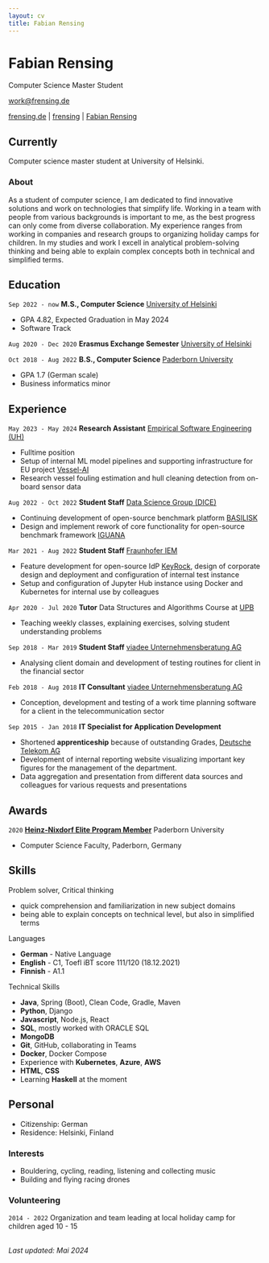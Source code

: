 ```yaml
---
layout: cv
title: Fabian Rensing
---
```

# Fabian Rensing
Computer Science Master Student

<a href="mailto:work@frensing.de">work@frensing.de</a>

<div id="webaddress">
    <a href="https://frensing.de"><i class="fas fa-home"></i> frensing.de</a>
    | <a href="https://github.com/frensing"><i class="fab fa-github"></i> frensing</a>
    | <a href="https://www.linkedin.com/in/fabian-rensing-75aa941b8"><i class="fab fa-linkedin"></i> Fabian Rensing</a>
</div>


## Currently

Computer science master student at University of Helsinki.

### About

As a student of computer science, I am dedicated to find innovative solutions and work on technologies that simplify life. Working in a team with people from various backgrounds is important to me, as the best progress can only come from diverse collaboration. My experience ranges from working in companies and research groups to organizing holiday camps for children. 
In my studies and work I excell in analytical problem-solving thinking and being able to explain complex concepts both in technical and simplified terms.
<!-- 
I want to use my analytical and technical skills to shape a sustainable future by developing software and solving various problems. -->


## Education

`Sep 2022 - now`
**M.S., Computer Science** [University of Helsinki](https://www.helsinki.fi/en/faculty-science/faculty/computer-science)
- GPA 4.82, Expected Graduation in May 2024
- Software Track

`Aug 2020 - Dec 2020`
**Erasmus Exchange Semester** [University of Helsinki](https://www.helsinki.fi/en/faculty-science/faculty/computer-science)

`Oct 2018 - Aug 2022`
**B.S., Computer Science** [Paderborn University](https://www.uni-paderborn.de/en/)
- GPA 1.7 (German scale)
- Business informatics minor 


## Experience

<!-- (See [LinkedIn](https://www.linkedin.com/in/fabian-rensing-75aa941b8) for short description of tasks) -->

<!-- ### Student Jobs -->

`May 2023 - May 2024`
**Research Assistant** [Empirical Software Engineering (UH)](https://www.helsinki.fi/en/researchgroups/empirical-software-engineering)
- Fulltime position
- Setup of internal ML model pipelines and supporting infrastructure for EU project [Vessel-AI](https://vessel-ai.eu/)
- Research vessel fouling estimation and hull cleaning detection from on-board sensor data

`Aug 2022 - Oct 2022`
**Student Staff** [Data Science Group (DICE)](https://dice-research.org/)
- Continuing development of open-source benchmark platform [BASILISK](https://github.com/dice-group/Basilisk)
- Design and implement rework of core functionality for open-source benchmark framework [IGUANA](https://github.com/dice-group/IGUANA)

`Mar 2021 - Aug 2022`
**Student Staff** [Fraunhofer IEM](https://www.iem.fraunhofer.de/en.html)
- Feature development for open-source IdP [KeyRock](https://github.com/ging/fiware-idm), design of corporate design and deployment and configuration of internal test instance
- Setup and configuration of Jupyter Hub instance using Docker and Kubernetes for internal use by colleagues

`Apr 2020 - Jul 2020`
**Tutor** Data Structures and Algorithms Course at [UPB](https://www.uni-paderborn.de/en/)
- Teaching weekly classes, explaining exercises, solving student understanding problems

`Sep 2018 - Mar 2019`
**Student Staff** [viadee Unternehmensberatung AG](https://www.viadee.de/en/)
- Analysing client domain and development of testing routines for client in the financial sector


<!-- ### Fulltime Work -->

`Feb 2018 - Aug 2018`
**IT Consultant** [viadee Unternehmensberatung AG](https://www.viadee.de/en/)
- Conception, development and testing of a work time planning software for a client in the telecommunication sector

`Sep 2015 - Jan 2018`
**IT Specialist for Application Development**
- Shortened **apprenticeship** because of outstanding Grades, [Deutsche Telekom AG](https://www.telekom.com/en)
- Development of internal reporting website visualizing important key figures for the management of the department.
- Data aggregation and presentation from different data sources and colleagues for various requests and presentations


## Awards

`2020`
[**Heinz-Nixdorf Elite Program Member**](https://www.eim.uni-paderborn.de/en/faculty/courses-of-study/studies/support-for-talent) Paderborn University
- Computer Science Faculty, Paderborn, Germany


## Skills
Problem solver, Critical thinking
- quick comprehension and familiarization in new subject domains
- being able to explain concepts on technical level, but also in simplified terms

Languages
- **German** - Native Language
- **English** - C1, Toefl iBT score 111/120 (18.12.2021)
- **Finnish** - A1.1

Technical Skills
- **Java**, Spring (Boot), Clean Code, Gradle, Maven
- **Python**, Django
- **Javascript**, Node.js, React
- **SQL**, mostly worked with ORACLE SQL
- **MongoDB**
- **Git**, GitHub, collaborating in Teams
- **Docker**, Docker Compose
- Experience with **Kubernetes**, **Azure**, **AWS**
- **HTML**, **CSS**
- Learning **Haskell** at the moment


## Personal
- Citizenship: German
- Residence: Helsinki, Finland

### Interests
- Bouldering, cycling, reading, listening and collecting music
- Building and flying racing drones

### Volunteering

`2014 - 2022`
Organization and team leading at local holiday camp for children aged 10 - 15

\
<em id="updated">Last updated: Mai 2024</em>


